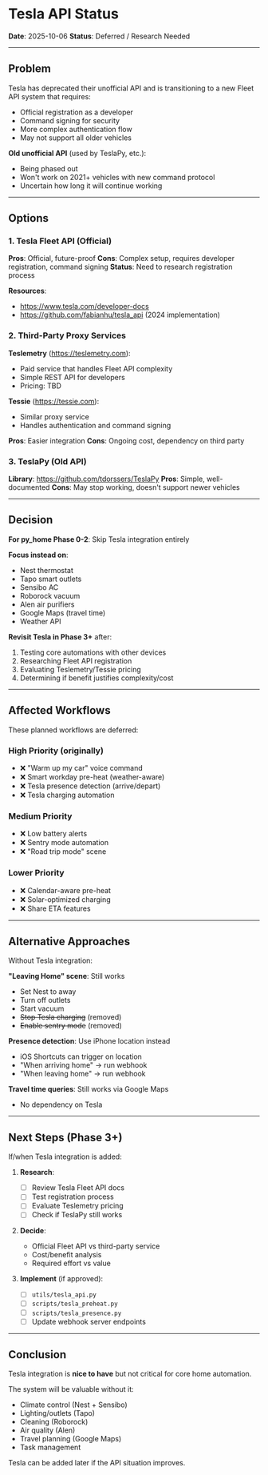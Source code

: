 # Tesla API Status

**Date**: 2025-10-06
**Status**: Deferred / Research Needed

---

## Problem

Tesla has deprecated their unofficial API and is transitioning to a new Fleet API system that requires:
- Official registration as a developer
- Command signing for security
- More complex authentication flow
- May not support all older vehicles

**Old unofficial API** (used by TeslaPy, etc.):
- Being phased out
- Won't work on 2021+ vehicles with new command protocol
- Uncertain how long it will continue working

---

## Options

### 1. Tesla Fleet API (Official)
**Pros**: Official, future-proof
**Cons**: Complex setup, requires developer registration, command signing
**Status**: Need to research registration process

**Resources**:
- https://www.tesla.com/developer-docs
- https://github.com/fabianhu/tesla_api (2024 implementation)

### 2. Third-Party Proxy Services
**Teslemetry** (https://teslemetry.com):
- Paid service that handles Fleet API complexity
- Simple REST API for developers
- Pricing: TBD

**Tessie** (https://tessie.com):
- Similar proxy service
- Handles authentication and command signing

**Pros**: Easier integration
**Cons**: Ongoing cost, dependency on third party

### 3. TeslaPy (Old API)
**Library**: https://github.com/tdorssers/TeslaPy
**Pros**: Simple, well-documented
**Cons**: May stop working, doesn't support newer vehicles

---

## Decision

**For py_home Phase 0-2**: Skip Tesla integration entirely

**Focus instead on**:
- Nest thermostat
- Tapo smart outlets
- Sensibo AC
- Roborock vacuum
- Alen air purifiers
- Google Maps (travel time)
- Weather API

**Revisit Tesla in Phase 3+** after:
1. Testing core automations with other devices
2. Researching Fleet API registration
3. Evaluating Teslemetry/Tessie pricing
4. Determining if benefit justifies complexity/cost

---

## Affected Workflows

These planned workflows are deferred:

### High Priority (originally)
- ❌ "Warm up my car" voice command
- ❌ Smart workday pre-heat (weather-aware)
- ❌ Tesla presence detection (arrive/depart)
- ❌ Tesla charging automation

### Medium Priority
- ❌ Low battery alerts
- ❌ Sentry mode automation
- ❌ "Road trip mode" scene

### Lower Priority
- ❌ Calendar-aware pre-heat
- ❌ Solar-optimized charging
- ❌ Share ETA features

---

## Alternative Approaches

Without Tesla integration:

**"Leaving Home" scene**: Still works
- Set Nest to away
- Turn off outlets
- Start vacuum
- ~~Stop Tesla charging~~ (removed)
- ~~Enable sentry mode~~ (removed)

**Presence detection**: Use iPhone location instead
- iOS Shortcuts can trigger on location
- "When arriving home" → run webhook
- "When leaving home" → run webhook

**Travel time queries**: Still works via Google Maps
- No dependency on Tesla

---

## Next Steps (Phase 3+)

If/when Tesla integration is added:

1. **Research**:
   - [ ] Review Tesla Fleet API docs
   - [ ] Test registration process
   - [ ] Evaluate Teslemetry pricing
   - [ ] Check if TeslaPy still works

2. **Decide**:
   - Official Fleet API vs third-party service
   - Cost/benefit analysis
   - Required effort vs value

3. **Implement** (if approved):
   - [ ] `utils/tesla_api.py`
   - [ ] `scripts/tesla_preheat.py`
   - [ ] `scripts/tesla_presence.py`
   - [ ] Update webhook server endpoints

---

## Conclusion

Tesla integration is **nice to have** but not critical for core home automation.

The system will be valuable without it:
- Climate control (Nest + Sensibo)
- Lighting/outlets (Tapo)
- Cleaning (Roborock)
- Air quality (Alen)
- Travel planning (Google Maps)
- Task management

Tesla can be added later if the API situation improves.
